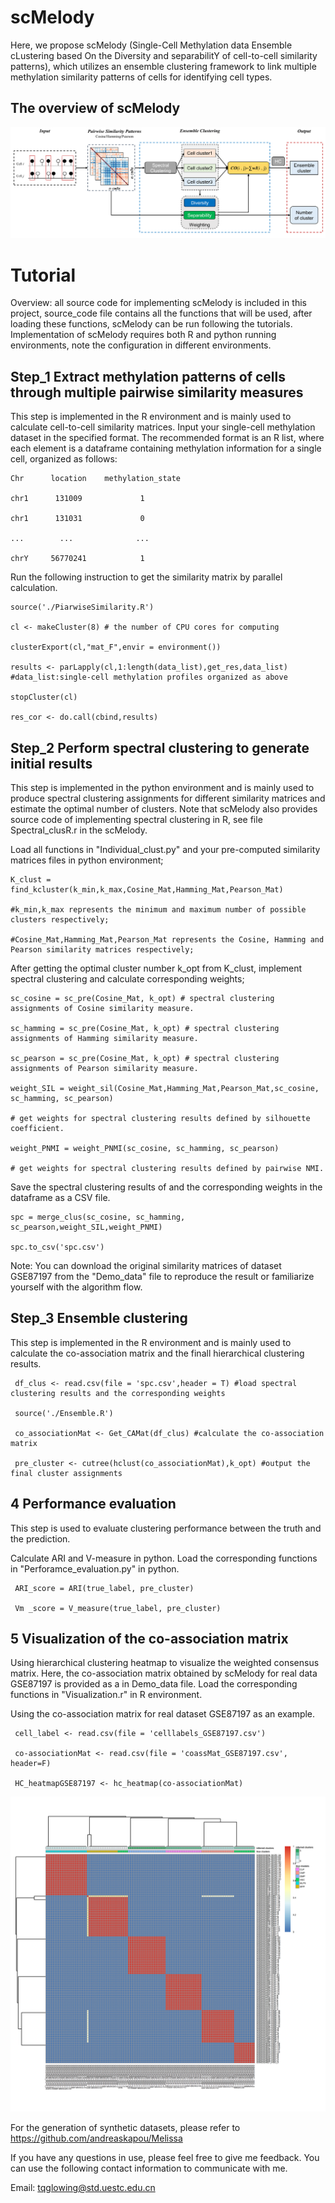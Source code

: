 # scMelody
Here, we propose scMelody (Single-Cell Methylation data Ensemble cLustering based On the Diversity and separabilitY of cell-to-cell similarity patterns), which utilizes an ensemble clustering framework to link multiple methylation similarity patterns of cells for identifying cell types.

## The overview of scMelody

![image](https://github.com/TQBio/scMelody/blob/main/scMelody/pictures/scMeldoy-overview.png)

# Tutorial
Overview: all source code for implementing scMelody is included in this project, source_code file contains all the functions that will be used, after loading these functions, scMelody can be run following the tutorials. Implementation of scMelody requires both R and python running environments, note the configuration in different environments.

## Step_1 Extract methylation patterns of cells through multiple pairwise similarity measures

This step is implemented in the R environment and is mainly used to calculate cell-to-cell similarity matrices. Input your single-cell methylation dataset in the specified format. The recommended format is an R list, where each element is a dataframe containing methylation information for a single cell, organized as follows:

    Chr      location    methylation_state
   
    chr1      131009             1
    
    chr1      131031             0
    
    ...        ...              ...
    
    chrY     56770241            1
    

Run the following instruction to get the similarity matrix by parallel calculation.

    source('./PiarwiseSimilarity.R')
    
    cl <- makeCluster(8) # the number of CPU cores for computing
    
    clusterExport(cl,"mat_F",envir = environment())
    
    results <- parLapply(cl,1:length(data_list),get_res,data_list) #data_list:single-cell methylation profiles organized as above
        
    stopCluster(cl)
    
    res_cor <- do.call(cbind,results)


## Step_2 Perform spectral clustering to generate initial results

This step is implemented in the python environment and is mainly used to produce spectral clustering assignments for different similarity matrices and estimate the optimal number of clusters. Note that scMelody also provides source code of implementing spectral clustering in R, see file Spectral_clusR.r in the scMelody.

Load all functions in "Individual_clust.py" and your pre-computed similarity matrices files in python environment; 

    K_clust = find_kcluster(k_min,k_max,Cosine_Mat,Hamming_Mat,Pearson_Mat) 
    
    #k_min,k_max represents the minimum and maximum number of possible clusters respectively;
    
    #Cosine_Mat,Hamming_Mat,Pearson_Mat represents the Cosine, Hamming and Pearson similarity matrices respectively;

After getting the optimal cluster number k_opt from K_clust, implement spectral clustering and calculate corresponding weights;

    sc_cosine = sc_pre(Cosine_Mat, k_opt) # spectral clustering assignments of Cosine similarity measure.
    
    sc_hamming = sc_pre(Cosine_Mat, k_opt) # spectral clustering assignments of Hamming similarity measure.
    
    sc_pearson = sc_pre(Cosine_Mat, k_opt) # spectral clustering assignments of Pearson similarity measure.
 
    weight_SIL = weight_sil(Cosine_Mat,Hamming_Mat,Pearson_Mat,sc_cosine, sc_hamming, sc_pearson) 
    
    # get weights for spectral clustering results defined by silhouette coefficient.
    
    weight_PNMI = weight_PNMI(sc_cosine, sc_hamming, sc_pearson)  
    
    # get weights for spectral clustering results defined by pairwise NMI.
    
Save the spectral clustering results of and the corresponding weights in the dataframe as a CSV file. 

    spc = merge_clus(sc_cosine, sc_hamming, sc_pearson,weight_SIL,weight_PNMI)
    
    spc.to_csv('spc.csv')
    
Note: You can download the original similarity matrices of dataset GSE87197 from the "Demo_data" file to reproduce the result or familiarize yourself with the algorithm flow.

## Step_3 Ensemble clustering

This step is implemented in the R environment and is mainly used to calculate the co-association matrix and the finall hierarchical clustering results.
  
     df_clus <- read.csv(file = 'spc.csv',header = T) #load spectral clustering results and the corresponding weights
     
     source('./Ensemble.R')
     
     co_associationMat <- Get_CAMat(df_clus) #calculate the co-association matrix
     
     pre_cluster <- cutree(hclust(co_associationMat),k_opt) #output the final cluster assignments 
        
## 4 Performance evaluation

This step is used to evaluate clustering performance between the truth and the prediction. 

Calculate ARI and V-measure in python. Load the corresponding functions in "Perforamce_evaluation.py" in python.

     ARI_score = ARI(true_label, pre_cluster)
     
     Vm _score = V_measure(true_label, pre_cluster)
     
## 5 Visualization of the co-association matrix
     
Using hierarchical clustering heatmap to visualize the weighted consensus matrix. Here, the co-association matrix obtained by scMelody for real data GSE87197 is provided as a in Demo_data file. Load the corresponding functions in "Visualization.r" in R environment.

Using the co-association matrix for real dataset GSE87197 as an example.

     cell_label <- read.csv(file = 'celllabels_GSE87197.csv')
     
     co-associationMat <- read.csv(file = 'coassMat_GSE87197.csv', header=F)
     
     HC_heatmapGSE87197 <- hc_heatmap(co-associationMat)

![image](https://github.com/TQBio/scMelody/blob/main/scMelody/pictures/Heatmap_of_gse87197.png)

For the generation of synthetic datasets, please refer to https://github.com/andreaskapou/Melissa

If you have any questions in use, please feel free to give me feedback. You can use the following contact information to communicate with me.

Email: tqglowing@std.uestc.edu.cn
